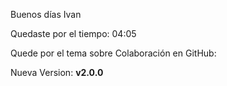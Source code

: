 Buenos días Ivan

Quedaste por el tiempo: 04:05

Quede por el tema sobre Colaboración en GitHub:

Nueva Version: **v2.0.0**
